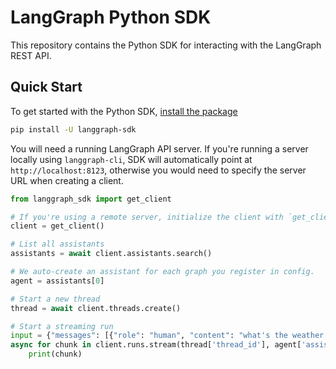 # LangGraph Python SDK

This repository contains the Python SDK for interacting with the LangGraph REST API.

## Quick Start

To get started with the Python SDK, [install the package](https://pypi.org/project/langgraph-sdk/)

```bash
pip install -U langgraph-sdk
```

You will need a running LangGraph API server. If you're running a server locally using `langgraph-cli`, SDK will automatically point at `http://localhost:8123`, otherwise
you would need to specify the server URL when creating a client.

```python
from langgraph_sdk import get_client

# If you're using a remote server, initialize the client with `get_client(url=REMOTE_URL)`
client = get_client()

# List all assistants
assistants = await client.assistants.search()

# We auto-create an assistant for each graph you register in config.
agent = assistants[0]

# Start a new thread
thread = await client.threads.create()

# Start a streaming run
input = {"messages": [{"role": "human", "content": "what's the weather in la"}]}
async for chunk in client.runs.stream(thread['thread_id'], agent['assistant_id'], input=input):
    print(chunk)
```